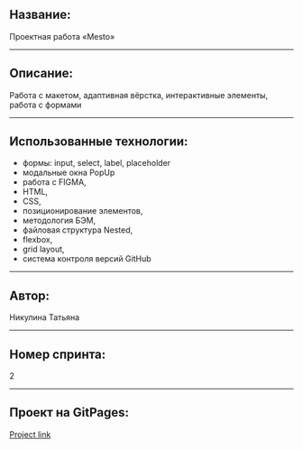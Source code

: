 ## Название:

Проектная работа «Mesto»

---

## Описание:

Работа с макетом, адаптивная вёрстка, интерактивные элементы, работа с формами

---

## Использованные технологии:
- формы: input, select, label, placeholder
- модальные окна PopUp
- работа с FIGMA,
- HTML,
- CSS,
- позиционирование элементов,
- методология БЭМ,
- файловая структура Nested,
- flexbox,
- grid layout,
- система контроля версий GitHub

---

## Автор:

Никулина Татьяна

---

## Номер спринта:

2

---

## Проект на GitPages:

[Project link](https://tatiananikulina.github.io/mesto-project/index.html)
